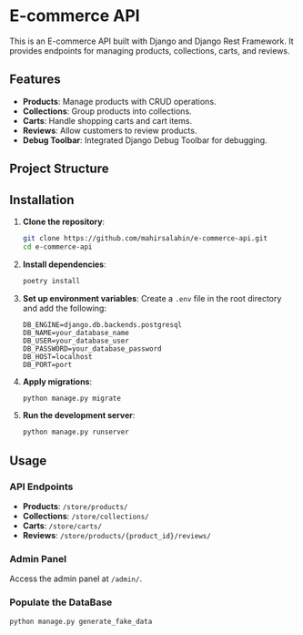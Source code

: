 # E-commerce API

This is an E-commerce API built with Django and Django Rest Framework. It provides endpoints for managing products, collections, carts, and reviews. 
## Features

- **Products**: Manage products with CRUD operations.
- **Collections**: Group products into collections.
- **Carts**: Handle shopping carts and cart items.
- **Reviews**: Allow customers to review products.
- **Debug Toolbar**: Integrated Django Debug Toolbar for debugging.

## Project Structure

## Installation

1. **Clone the repository**:
    ```sh
    git clone https://github.com/mahirsalahin/e-commerce-api.git
    cd e-commerce-api
    ```

2. **Install dependencies**:
    ```sh
    poetry install
    ```

3. **Set up environment variables**:
    Create a `.env` file in the root directory and add the following:
    ```env
    DB_ENGINE=django.db.backends.postgresql
    DB_NAME=your_database_name
    DB_USER=your_database_user
    DB_PASSWORD=your_database_password
    DB_HOST=localhost
    DB_PORT=port
    ```

4. **Apply migrations**:
    ```sh
    python manage.py migrate
    ```

5. **Run the development server**:
    ```sh
    python manage.py runserver
    ```

## Usage

### API Endpoints

- **Products**: `/store/products/`
- **Collections**: `/store/collections/`
- **Carts**: `/store/carts/`
- **Reviews**: `/store/products/{product_id}/reviews/`

### Admin Panel

Access the admin panel at `/admin/`.


### Populate the DataBase
```sh
python manage.py generate_fake_data
